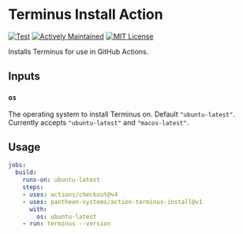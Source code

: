 # Terminus Install Action

[![Test](https://github.com/pantheon-systems/action-terminus-install/workflows/test.yml/badge.svg)](https://github.com/pantheon-systems/action-terminus-install/actions/workflows/test.yml)
[![Actively Maintained](https://img.shields.io/badge/Pantheon-Actively%20Maintained-yellow?logo=pantheon&color=FFDC28)](https://docs.pantheon.io/oss-support-levels#actively-maintained-support)
[![MIT License](https://img.shields.io/github/license/pantheon-systems/action-terminus-install)](https://github.com/pantheon-systems/action-terminus-install/blob/main/LICENSE)

Installs Terminus for use in GitHub Actions.

## Inputs

### `os`

The operating system to install Terminus on. Default `"ubuntu-latest"`. Currently accepts `"ubuntu-latest"` and `"macos-latest"`.

## Usage

```yaml
jobs:
  build:
	runs-on: ubuntu-latest
	steps:
	- uses: actions/checkout@v4
	- uses: pantheon-systems/action-terminus-install@v1
	  with:
		os: ubuntu-latest
	- run: terminus --version
```
